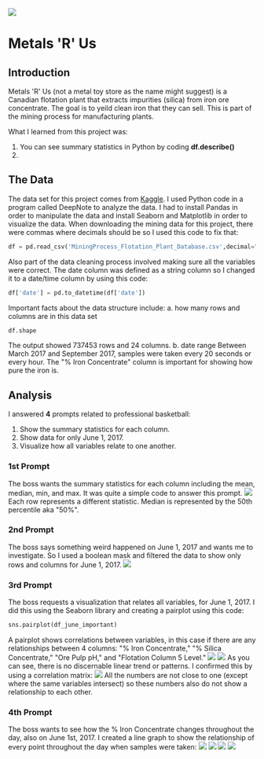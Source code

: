 <img src="images/Metals_R_Us_Title.png?raw=true"/>

# Metals 'R' Us

## Introduction
Metals 'R' Us (not a metal toy store as the name might suggest) is a Canadian flotation plant that extracts impurities (silica) from iron ore concentrate. The goal is to yeild clean iron that they can sell. This is part of the mining process for manufacturing plants. 


What I learned from this project was:
  1. You can see summary statistics in Python by coding **df.describe()**
  2. 


## The Data
The data set for this project comes from <a href="https://www.kaggle.com/datasets/edumagalhaes/quality-prediction-in-a-mining-process">Kaggle</a>. 
I used Python code in a program called DeepNote to analyze the data. I had to install Pandas in order to manipulate the data and install Seaborn and Matplotlib in order to visualize the data.
When downloading the mining data for this project, there were commas where decimals should be so I used this code to fix that: <br>
```python
df = pd.read_csv('MiningProcess_Flotation_Plant_Database.csv',decimal=",")
```

Also part of the data cleaning process involved making sure all the variables were correct. The date column was defined as a string column so I changed it to a date/time column by using this code: 
```python
df['date'] = pd.to_datetime(df['date'])
```
Important facts about the data structure include:
  a. how many rows and columns are in this data set
```python
df.shape
```
The output showed 737453 rows and 24 columns.
  b. date range
Between March 2017 and September 2017, samples were taken every 20 seconds or every hour. The "% Iron Concentrate" column is important for showing how pure the iron is.

## Analysis

I answered **4** prompts related to professional basketball:
  1. Show the summary statistics for each column.
  2. Show data for only June 1, 2017.
  3. Visualize how all variables relate to one another.

### 1st Prompt 
The boss wants the summary statistics for each column including the mean, median, min, and max. It was quite a simple code to answer this prompt. 
<img src="images/Python Summary.png?raw=true"/>
Each row represents a different statistic. Median is represented by the 50th percentile aka "50%". 

### 2nd Prompt
The boss says something weird happened on June 1, 2017 and wants me to investigate. So I used a boolean mask and filtered the data to show only rows and columns for June 1, 2017. 
<img src="images/Python Date Range.png?raw=true"/>

### 3rd Prompt
The boss requests a visualization that relates all variables, for June 1, 2017. I did this using the Seaborn library and creating a pairplot using this code:
```python
sns.pairplot(df_june_important)
```
A pairplot shows correlations between variables, in this case if there are any relationships between 4 columns: "% Iron Concentrate," "% Silica Concentrate," "Ore Pulp pH," and "Flotation Column 5 Level."
<img src="images/Python Seaborn1.png?raw=true"/>
<img src="images/Python Seaborn2.png?raw=true"/>
As you can see, there is no discernable linear trend or patterns. I confirmed this by using a correlation matrix:
<img src="images/Python Correlation.png?raw=true"/>
All the numbers are not close to one (except where the same variables intersect) so these numbers also do not show a relationship to each other.

### 4th Prompt
The boss wants to see how the % Iron Concentrate changes throughout the day, also on June 1st, 2017. I created a line graph to show the relationship of every point throughout the day when samples were taken:
<img src="images/Python Seaborn1.png?raw=true"/>
<img src="images/Python Seaborn1.png?raw=true"/>
<img src="images/Python Seaborn1.png?raw=true"/>
<img src="images/Python Seaborn1.png?raw=true"/>
